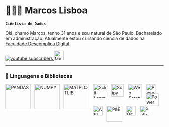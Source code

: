 # 👨🏿‍💻 Marcos Lisboa

**`Ciêntista de Dados`**

Olá,  chamo Marcos, tenho 31 anos e sou natural de São Paulo. Bacharelado em administração. Atualmente estou cursando ciência de dados na [Faculdade Descomplica Digital](https://descomplica.com.br/pos-graduacao/tecnologia/pos-online-em-data-science/?utm_source=google&utm_medium=cpc&utm_campaign=psq-snb_pg_performance_gwt-paid-media_meio_conversao_ongoing_lead_top5-cursos&utm_term=p%C3%B3s%20ciencia%20de%20dados&utm_content=destino-curso-tecnologia-data-science&gad_source=1&gclid=CjwKCAjwmYCzBhA6EiwAxFwfgKRXpky_uwmT3PLSSUxjuQUP1FfTBJIKaZ5e3RyvpMtQS2UuTTPgjRoCqZ4QAvD_BwE).

<p align="left">
    <a href="https://www.youtube.com/@MarccosCLisboa?sub_confirmation=1">
        <img 
            alt="youtube subscribers" 
            title="Inscreva-se no meu canal" 
            src="https://custom-icon-badges.demolab.com/youtube/channel/subscribers/UCQVWRtDvBbkbjKoBevpFbQA?color=%23E05D44&label=Inscreva-se&logo=video&logoColor=white&style=for-the-badge&labelColor=CE4630"
        />
    </a>
    <a href="https://github.com/marcoscleytton?tab=repositories">
        <img  
            title="Meu reposiorio no gitHub" 
            width="30px" 
            style="padding-right: 10px;" 
            src="https://www.clipartmax.com/png/full/364-3646106_240-%C3%97-240-pixels-folder-icon-flat-svg.png"
        />
    </a>
    
</p>

---

### 🤖 Linguagens e Bibliotecas

<img 
    align="left" 
    alt="PANDAS"
    title="PANDAS" 
    width="80px" 
    style="padding-right: 10px;" 
    src="https://upload.wikimedia.org/wikipedia/commons/e/ed/Pandas_logo.svg" 
/>
<img 
    align="left" 
    alt="NUMPY" 
    title="NUMPY"
    width="80px" 
    style="padding-right: 10px;" 
    src="https://upload.wikimedia.org/wikipedia/commons/3/31/NumPy_logo_2020.svg" 
/>
<img 
    align="left" 
    alt="MATPLOTLIB" 
    title="MATPLOTLIB"
    width="80px" 
    style="padding-right: 10px;" 
    src="https://cdn.brandfetch.io/idbyoKq4tZ/theme/dark/logo.svg?c=1bxid64Mup7aczewSAYMX&t=1748825964012" 
/>
<img 
    align="left" 
    alt="Sckit-Learn"
    title="Sckit-Learn" 
    width="45px" 
    style="padding-right: 10px;" 
    src="https://upload.wikimedia.org/wikipedia/commons/0/05/Scikit_learn_logo_small.svg" 
/>
<img 
    align="left" 
    alt="Scipy"
    title="Scipy" 
    width="40px" 
    style="padding-right: 10px;" 
    src="https://upload.wikimedia.org/wikipedia/commons/b/b2/SCIPY_2.svg" 
/>
<img 
    align="left" 
    alt="Web Scrapping" 
    title="Web Scrapping"
    width="45px" 
    style="padding-right: 10px;" 
    src="https://upload.wikimedia.org/wikipedia/commons/5/50/Web_Scraper_logo.svg" 
/>
<img 
    align="left" 
    alt="Pacote Office"
    title="Pacote Office" 
    width="30px" 
    style="padding-right: 10px;" 
    src="https://upload.wikimedia.org/wikipedia/commons/0/0c/Microsoft_Office_logo_%282013%E2%80%932019%29.svg" 
/>
<img 
    align="left" 
    alt="Power BI" 
    title="Power BI"
    width="40px" 
    style="padding-right: 10px;" 
    src="https://upload.wikimedia.org/wikipedia/commons/c/c9/Power_bi_logo_black.svg" 
/>
<img 
    align="left" 
    alt="API" 
    title="API"
    width="30px" 
    style="padding-right: 10px;" 
    src="https://uxwing.com/wp-content/themes/uxwing/download/file-and-folder-type/api-color-icon.png" 
/>
<img 
    align="left" 
    alt="P&E" 
    title="P&E"
    width="50px" 
    style="padding-right: 10px;" 
    src="https://e7.pngegg.com/pngimages/390/288/png-clipart-probability-theory-statistics-interconnexions-entre-la-theorie-des-probabilites-et-la-statistique-mathematics-mathematics-angle-text.png" 
/>

<img 
    align="left" 
    alt="Git" 
    title="Git"
    width="30px" 
    style="padding-right: 10px;" 
    src="https://cdn.jsdelivr.net/gh/devicons/devicon@latest/icons/git/git-original.svg" 
/>
<img 
    align="left" 
    alt="Python" 
    title="Python"
    width="30px" 
    style="padding-right: 10px;" 
    src="https://cdn.jsdelivr.net/gh/devicons/devicon@latest/icons/python/python-original.svg" 
/>

<br/>
<br/>
